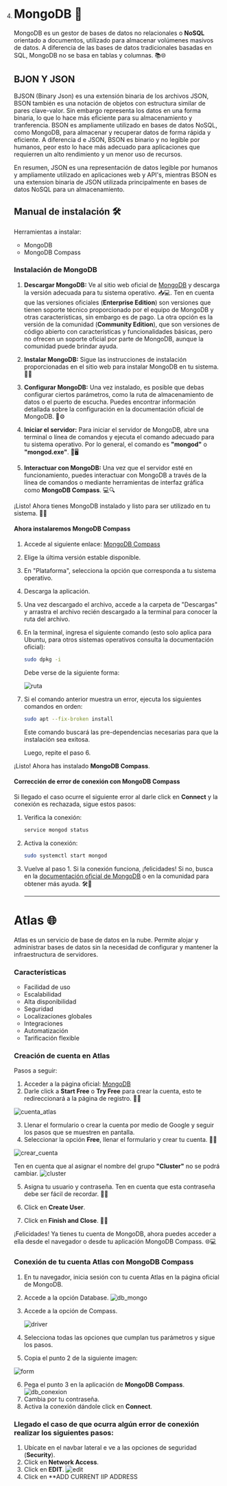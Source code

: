4. # MongoDB :leaves:

   MongoDB es un gestor de bases de datos no relacionales o **NoSQL** orientado a documentos, utilizado para almacenar volúmenes masivos de datos. A diferencia de las bases de datos tradicionales basadas en SQL, MongoDB no se basa en tablas y columnas. 📚🌐
 
   

   
   ## BJON Y JSON
   
   BJSON (Binary Json) es una extensión binaria de los archivos JSON, BSON también es una notación de objetos con estructura similar de pares clave-valor. Sin embargo representa los datos en una forma binaria, lo que lo hace más eficiente para su almacenamiento y tranferencia. BSON es ampliamente utilizado en bases de datos NoSQL, como MongoDB, para almacenar y recuperar datos de forma rápida y eficiente. A diferencia d e JSON, BSON es binario y no legible por humanos, peor esto lo hace más adecuado para aplicaciones que requierren un alto rendimiento y un menor uso de recursos.

   En resumen, JSON es una representación de datos legible por humanos y ampliamente utilizado en aplicaciones web y API's, mientras BSON es una extension binaria de JSON  utilizada principalmente en bases de datos NoSQL para un almacenamiento.

   

   ## Manual de instalación 🛠️

   Herramientas a instalar:

   - MongoDB
   - MongoDB Compass
   
   ### Instalación de MongoDB
   
   1. **Descargar MongoDB:** Ve al sitio web oficial de [MongoDB](https://www.mongodb.com/docs/manual/installation/) y descarga la versión adecuada para tu sistema operativo. 📥💻. Ten en cuenta que las versiones oficiales (**Enterprise Edition**) son versiones que tienen soporte técnico proporcionado por el equipo de MongoDB y otras características, sin embargo es de pago. La otra opción es la versión de la comunidad (**Community Edition**), que son versiones de código abierto con características y funcionalidades básicas, pero no ofrecen un soporte oficial por parte de MongoDB, aunque la comunidad puede brindar ayuda.
   
   2. **Instalar MongoDB:** Sigue las instrucciones de instalación proporcionadas en el sitio web para instalar MongoDB en tu sistema. 🔧🚀
   
   3. **Configurar MongoDB:** Una vez instalado, es posible que debas configurar ciertos parámetros, como la ruta de almacenamiento de datos o el puerto de escucha. Puedes encontrar información detallada sobre la configuración en la documentación oficial de MongoDB. 📄⚙️
   
   4. **Iniciar el servidor:** Para iniciar el servidor de MongoDB, abre una terminal o línea de comandos y ejecuta el comando adecuado para tu sistema operativo. Por lo general, el comando es **"mongod"** o **"mongod.exe"**. 🚀🖥️
   
   5. **Interactuar con MongoDB:** Una vez que el servidor esté en funcionamiento, puedes interactuar con MongoDB a través de la línea de comandos o mediante herramientas de interfaz gráfica como **MongoDB Compass**. 💻🔍
   
   ¡Listo! Ahora tienes MongoDB instalado y listo para ser utilizado en tu sistema. 🎉🚀
   
   #### Ahora instalaremos **MongoDB Compass** 
   
   1. Accede al siguiente enlace: [MongoDB Compass](https://www.mongodb.com/products/compass)
   
   2. Elige la última versión estable disponible.
   
   3. En "Plataforma", selecciona la opción que corresponda a tu sistema operativo.
   
   4. Descarga la aplicación.
   
   5. Una vez descargado el archivo, accede a la carpeta de "Descargas" y arrastra el archivo recién descargado a la terminal para conocer la ruta del archivo.
   
   6. En la terminal, ingresa el siguiente comando (esto solo aplica para Ubuntu, para otros sistemas operativos consulta la documentación oficial):
   
      ```bash
      sudo dpkg -i 
      ```
   
      Debe verse de la siguiente forma:
   
      ![ruta](./assets/readme/ruta.png)
   
   7. Si el comando anterior muestra un error, ejecuta los siguientes comandos en orden:
   
      ```bash
      sudo apt --fix-broken install
      ```
   
      Este comando buscará las pre-dependencias necesarias para que la instalación sea exitosa.
   
      Luego, repite el paso 6.
   
   ¡Listo! Ahora has instalado **MongoDB Compass**.
   
   #### **Corrección de error de conexión con MongoDB Compass**
   
   Si llegado el caso ocurre el siguiente error al darle click en **Connect** y la conexión es rechazada, sigue estos pasos:
   
   1. Verifica la conexión:
   
      ```bash
      service mongod status
      ```
   
   2. Activa la conexión:
   
      ```bash
      sudo systemctl start mongod
      ```
   
   3. Vuelve al paso 1. Si la conexión funciona, ¡felicidades! Si no, busca en la [documentación oficial de MongoDB](https://docs.mongodb.com/) o en la comunidad para obtener más ayuda. 🛠️🚀
   
      <hr>
      
      
   
   # Atlas 🌐
   
   Atlas es un servicio de base de datos en la nube. Permite alojar y administrar bases de datos sin la necesidad de configurar y mantener la infraestructura de servidores.

   ### **Características**

   - Facilidad de uso
   - Escalabilidad
   - Alta disponibilidad 
   - Seguridad
   - Localizaciones globales
   - Integraciones
   - Automatización
   - Tarificación flexible
   
   ### Creación de cuenta en Atlas
   
   Pasos a seguir:
   
   1. Acceder a la página oficial: [MongoDB](https://www.mongodb.com/) 
   2. Darle click a **Start Free** o **Try Free** para crear la cuenta, esto te redireccionará a la página de registro. 🌟🚀

   ![cuenta_atlas](./assets/readme/cuenta_atlas.png)
   
   3. Llenar el formulario o crear la cuenta por medio de Google y seguir los pasos que se muestren en pantalla.
   4. Seleccionar la opción **Free**, llenar el formulario y crear tu cuenta. 📄💡

   ![crear_cuenta](./assets/readme/crear_cuenta.png)

   Ten en cuenta que al asignar el nombre del grupo **"Cluster"** no se podrá cambiar. ![cluster](./assets/readme/cluster.png)

   5. Asigna tu usuario y contraseña. Ten en cuenta que esta contraseña debe ser fácil de recordar. 🔑🤔

   6. Click en **Create User**.
   7. Click en **Finish and Close**. 🎉🔐
   
   ¡Felicidades! Ya tienes tu cuenta de MongoDB, ahora puedes acceder a ella desde el navegador o desde tu aplicación MongoDB Compass. 🌐💻
   
   ### Conexión de tu cuenta Atlas con MongoDB Compass
   
   1. En tu navegador, inicia sesión con tu cuenta Atlas en la página oficial de MongoDB.
   
   2. Accede a la opción Database. ![db_mongo](./assets/readme/db_mongo.png)
   
   3. Accede a la opción de Compass.
   
      ![driver](./assets/readme/driver.png)
   
   4. Selecciona todas las opciones que cumplan tus parámetros y sigue los pasos.
   
   5. Copia el punto 2 de la siguiente imagen:
   
   ![form](./assets/readme/form.png)
   
   6. Pega el punto 3 en la aplicación de **MongoDB Compass**. ![db_conexion](./assets/readme/password.png)
   7. Cambia **<password>** por tu contraseña.
   8. Activa la conexión dándole click en **Connect**.
   
   ### Llegado el caso de que ocurra algún error de conexión realizar los siguientes pasos: 
   
   1. Ubícate en el navbar lateral e ve a las opciones de seguridad (**Security**).
   2. Click en **Network Access**.
   3. Click en **EDIT**. ![edit](./assets/readme/edit.png)
   4. Click en **ADD CURRENT IIP ADDRESS
